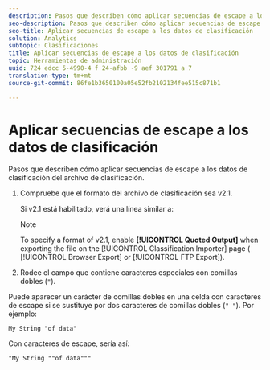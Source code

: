 ```yaml
---
description: Pasos que describen cómo aplicar secuencias de escape a los datos de clasificación del archivo de clasificación.
seo-description: Pasos que describen cómo aplicar secuencias de escape a los datos de clasificación del archivo de clasificación.
seo-title: Aplicar secuencias de escape a los datos de clasificación
solution: Analytics
subtopic: Clasificaciones
title: Aplicar secuencias de escape a los datos de clasificación
topic: Herramientas de administración
uuid: 724 edcc 5-4990-4 f 24-afbb -9 aef 301791 a 7
translation-type: tm+mt
source-git-commit: 86fe1b3650100a05e52fb2102134fee515c871b1

---
```



# Aplicar secuencias de escape a los datos de clasificación

Pasos que describen cómo aplicar secuencias de escape a los datos de clasificación del archivo de clasificación.

<!--Meike, please check this page against orginal. It might be missing information. -->

1. Compruebe que el formato del archivo de clasificación sea v2.1.

   Si v2.1 está habilitado, verá una línea similar a:

   >[!NOTE]
   >
   >To specify a format of v2.1, enable **[!UICONTROL Quoted Output]** when exporting the file on the [!UICONTROL Classification Importer] page ( [!UICONTROL Browser Export] or [!UICONTROL FTP Export]).

1. Rodee el campo que contiene caracteres especiales con comillas dobles (`"`).

Puede aparecer un carácter de comillas dobles en una celda con caracteres de escape si se sustituye por dos caracteres de comillas dobles (`" "`). Por ejemplo:

```
My String "of data"
```

Con caracteres de escape, sería así:

```
"My String ""of data"""
```
